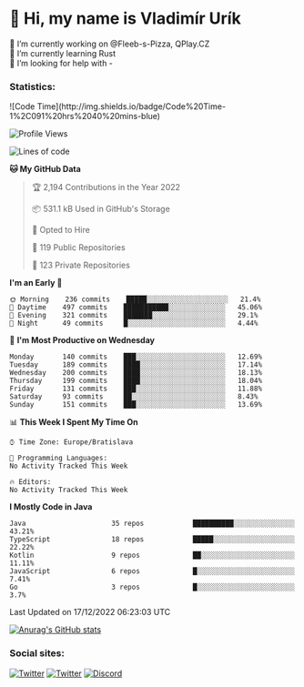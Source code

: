 <h1> 👋 Hi, my name is Vladimír Urík</h1>
<p>
 🔭 I’m currently working on @Fleeb-s-Pizza, QPlay.CZ<br>
 🌱 I’m currently learning Rust<br>
 🤔 I’m looking for help with -<br>
</p>
<h3>Statistics:</h3>
<!--START_SECTION:waka-->
![Code Time](http://img.shields.io/badge/Code%20Time-1%2C091%20hrs%2040%20mins-blue)

![Profile Views](http://img.shields.io/badge/Profile%20Views-3-blue)

![Lines of code](https://img.shields.io/badge/From%20Hello%20World%20I%27ve%20Written-2%20Million%20lines%20of%20code-blue)

**🐱 My GitHub Data** 

> 🏆 2,194 Contributions in the Year 2022
 > 
> 📦 531.1 kB Used in GitHub's Storage 
 > 
> 💼 Opted to Hire
 > 
> 📜 119 Public Repositories 
 > 
> 🔑 123 Private Repositories  
 > 
**I'm an Early 🐤** 

```text
🌞 Morning    236 commits    █████░░░░░░░░░░░░░░░░░░░░   21.4% 
🌆 Daytime    497 commits    ███████████░░░░░░░░░░░░░░   45.06% 
🌃 Evening    321 commits    ███████░░░░░░░░░░░░░░░░░░   29.1% 
🌙 Night      49 commits     █░░░░░░░░░░░░░░░░░░░░░░░░   4.44%

```
📅 **I'm Most Productive on Wednesday** 

```text
Monday       140 commits    ███░░░░░░░░░░░░░░░░░░░░░░   12.69% 
Tuesday      189 commits    ████░░░░░░░░░░░░░░░░░░░░░   17.14% 
Wednesday    200 commits    ████░░░░░░░░░░░░░░░░░░░░░   18.13% 
Thursday     199 commits    ████░░░░░░░░░░░░░░░░░░░░░   18.04% 
Friday       131 commits    ███░░░░░░░░░░░░░░░░░░░░░░   11.88% 
Saturday     93 commits     ██░░░░░░░░░░░░░░░░░░░░░░░   8.43% 
Sunday       151 commits    ███░░░░░░░░░░░░░░░░░░░░░░   13.69%

```


📊 **This Week I Spent My Time On** 

```text
⌚︎ Time Zone: Europe/Bratislava

💬 Programming Languages: 
No Activity Tracked This Week

🔥 Editors: 
No Activity Tracked This Week

```

**I Mostly Code in Java** 

```text
Java                     35 repos            ██████████░░░░░░░░░░░░░░░   43.21% 
TypeScript               18 repos            █████░░░░░░░░░░░░░░░░░░░░   22.22% 
Kotlin                   9 repos             ██░░░░░░░░░░░░░░░░░░░░░░░   11.11% 
JavaScript               6 repos             █░░░░░░░░░░░░░░░░░░░░░░░░   7.41% 
Go                       3 repos             █░░░░░░░░░░░░░░░░░░░░░░░░   3.7%

```



 Last Updated on 17/12/2022 06:23:03 UTC
<!--END_SECTION:waka-->

[![Anurag's GitHub stats](https://github-readme-stats.vercel.app/api?username=vladimir-urik)](https://github.com/anuraghazra/github-readme-stats)

<h3>Social sites:</h3>
<p><a href="https://twitter.com/GGGEDR" target="_blank"><img alt="Twitter" src="https://img.shields.io/badge/twitter-%231DA1F2.svg?&style=for-the-badge&logo=twitter&logoColor=white" /></a> <a href="https://www.reddit.com/user/GGGEDR" target="_blank"><img alt="Twitter" src="https://img.shields.io/badge/reddit-%23FE6262.svg?&style=for-the-badge&logo=reddit&logoColor=white" /></a> <a href="https://discord.com/users/535708984959827978" target="_blank"><img alt="Discord" src="https://img.shields.io/badge/discord-%235865f2.svg?&style=for-the-badge&logo=discord&logoColor=white" />
</p>
